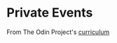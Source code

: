 # Private Events

From The Odin Project's [curriculum](https://www.theodinproject.com/lessons/associations)
